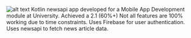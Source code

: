 ![alt text](/Users/benpoarch/Desktop/ezgif-1-ae6f72b9a218.gif)
Kotlin newsapi app developed for a Mobile App Development module at University. 
Achieved a 2.1 (60%+)
Not all features are 100% working due to time constraints. 
Uses Firebase for user authentication.
Uses newsapi to fetch news article data.
